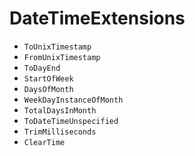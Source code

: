# DateTimeExtensions
- <code>ToUnixTimestamp</code>
- <code>FromUnixTimestamp</code>
- <code>ToDayEnd</code>
- <code>StartOfWeek</code>
- <code>DaysOfMonth</code>
- <code>WeekDayInstanceOfMonth</code>
- <code>TotalDaysInMonth</code>
- <code>ToDateTimeUnspecified</code>
- <code>TrimMilliseconds</code>
- <code>ClearTime</code>